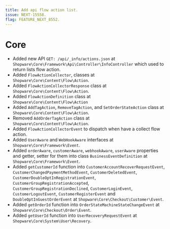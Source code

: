 ```yaml
---
title: Add api flow action list.
issue: NEXT-15558.
flag: FEATURE_NEXT_8552.
---
```

# Core
* Added new API `GET: /api/_info/actions.json` at `Shopware\Core\Framework\Api\Controller\InfoController` which used to return lists flow action.
* Added `FlowActionCollector`, classes at `Shopware\Core\Content\Flow\Action`.
* Added `FlowActionCollectorResponse` class at `Shopware\Core\Content\Flow\Action`.
* Added `FlowActionDefinition` class at `Shopware\Core\Content\Flow\Action`
* Added `AddTagAction`, `RemoveTagAction`, and `SetOrderStateAction` class at `Shopware\Core\Content\Flow\Action`.
* Removed `AddOrderTagAction` class at `Shopware\Core\Content\Flow\Action`.
* Added `FlowActionCollectorEvent` to dispatch when have a collect flow action.
* Added `UserAware` and `WebHookAware` interfaces at `Shopware\Core\Framework\Event`.
* Added `orderAware`, `customerAware`, `webhookAware`, `userAware` properties and getter, setter for them into class `BusinessEventDefinition` at `Shopware\Core\Framework\Event`.
* Added `getCustomerId` function into `CustomerAccountRecoverRequestEvent`, `CustomerChangedPaymentMethodEvent`, `CustomerDeletedEvent`, `CustomerDoubleOptInRegistrationEvent`, `CustomerGroupRegistrationAccepted`, `CustomerGroupRegistrationDeclined`, `CustomerLoginEvent`, `CustomerLogoutEvent`, `CustomerRegisterEvent` and `DoubleOptInGuestOrderEvent` at `Shopware\Core\Checkout\Customer\Event`.
* Added `getOrderId` function into `OrderStateMachineStateChangeEvent` at `Shopware\Core\Checkout\Order\Event`.
* Added `getUserId` function into `UserRecoveryRequestEvent` at `Shopware\Core\System\User\Recovery`.
